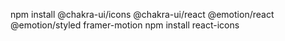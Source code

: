 npm install @chakra-ui/icons @chakra-ui/react @emotion/react @emotion/styled framer-motion
npm install react-icons
